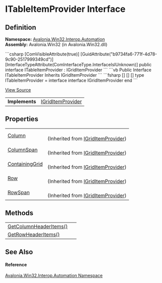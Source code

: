 # ITableItemProvider Interface




## Definition
**Namespace:** <a href="N_Avalonia_Win32_Interop_Automation">Avalonia.Win32.Interop.Automation</a>  
**Assembly:** Avalonia.Win32 (in Avalonia.Win32.dll)

<Tabs groupId="api-code-preview">
<TabItem value="csharp" label="C#">
```csharp
[ComVisibleAttribute(true)]
[GuidAttribute("b9734fa6-771f-4d78-9c90-2517999349cd")]
[InterfaceTypeAttribute(ComInterfaceType.InterfaceIsIUnknown)]
public interface ITableItemProvider : IGridItemProvider
```
</TabItem>
<TabItem value="vb" label="VB">
```vb
<ComVisibleAttribute(true)>
<GuidAttribute("b9734fa6-771f-4d78-9c90-2517999349cd")>
<InterfaceTypeAttribute(ComInterfaceType.InterfaceIsIUnknown)>
Public Interface ITableItemProvider
	Inherits IGridItemProvider
```
</TabItem>
<TabItem value="fsharp" label="F#">
```fsharp
[<ComVisibleAttribute(true)>]
[<GuidAttribute("b9734fa6-771f-4d78-9c90-2517999349cd")>]
[<InterfaceTypeAttribute(ComInterfaceType.InterfaceIsIUnknown)>]
type ITableItemProvider = 
    interface
        interface IGridItemProvider
    end
```
</TabItem>
</Tabs>



<a href="https://github.com/AvaloniaUI/Avalonia/tree/master/src/Windows/Avalonia.Win32/Interop/Automation/ITableItemProvider.cs" title="View the source code">View Source</a>

<table>
<tr><td><strong>Implements</strong></td><td><a href="T_Avalonia_Win32_Interop_Automation_IGridItemProvider">IGridItemProvider</a></td></tr>
</table>



## Properties
<table>
<tr>
<td><a href="P_Avalonia_Win32_Interop_Automation_IGridItemProvider_Column">Column</a></td>
<td><br />(Inherited from <a href="T_Avalonia_Win32_Interop_Automation_IGridItemProvider">IGridItemProvider</a>)</td>
</tr>
<tr>
<td><a href="P_Avalonia_Win32_Interop_Automation_IGridItemProvider_ColumnSpan">ColumnSpan</a></td>
<td><br />(Inherited from <a href="T_Avalonia_Win32_Interop_Automation_IGridItemProvider">IGridItemProvider</a>)</td>
</tr>
<tr>
<td><a href="P_Avalonia_Win32_Interop_Automation_IGridItemProvider_ContainingGrid">ContainingGrid</a></td>
<td><br />(Inherited from <a href="T_Avalonia_Win32_Interop_Automation_IGridItemProvider">IGridItemProvider</a>)</td>
</tr>
<tr>
<td><a href="P_Avalonia_Win32_Interop_Automation_IGridItemProvider_Row">Row</a></td>
<td><br />(Inherited from <a href="T_Avalonia_Win32_Interop_Automation_IGridItemProvider">IGridItemProvider</a>)</td>
</tr>
<tr>
<td><a href="P_Avalonia_Win32_Interop_Automation_IGridItemProvider_RowSpan">RowSpan</a></td>
<td><br />(Inherited from <a href="T_Avalonia_Win32_Interop_Automation_IGridItemProvider">IGridItemProvider</a>)</td>
</tr>
</table>

## Methods
<table>
<tr>
<td><a href="M_Avalonia_Win32_Interop_Automation_ITableItemProvider_GetColumnHeaderItems">GetColumnHeaderItems()</a></td>
<td> </td>
</tr>
<tr>
<td><a href="M_Avalonia_Win32_Interop_Automation_ITableItemProvider_GetRowHeaderItems">GetRowHeaderItems()</a></td>
<td> </td>
</tr>
</table>

## See Also


#### Reference
<a href="N_Avalonia_Win32_Interop_Automation">Avalonia.Win32.Interop.Automation Namespace</a>  

